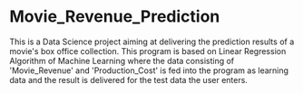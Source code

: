 # Movie_Revenue_Prediction
This is a Data Science project aiming at delivering the prediction results of a movie's box office collection.
This program is based on Linear Regression Algorithm of Machine Learning where the data consisting of 'Movie_Revenue' and 'Production_Cost' is fed into the program as learning data and the result is delivered for the test data the user enters.
